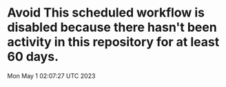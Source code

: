 # Avoid This scheduled workflow is disabled because there hasn't been activity in this repository for at least 60 days.
Mon May  1 02:07:27 UTC 2023
